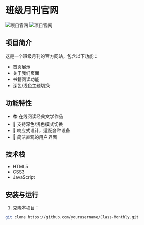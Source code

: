 # 班级月刊官网

![项目官网](https://class-monthly.pages.dev/)
![项目官网](https://shumaoyong-lele.github.io/Class-Monthly/)

## 项目简介

这是一个班级月刊的官方网站，包含以下功能：

- 首页展示
- 关于我们页面
- 书籍阅读功能
- 深色/浅色主题切换

## 功能特性

- 📚 在线阅读经典文学作品
- 🌙 支持深色/浅色模式切换
- 📱 响应式设计，适配各种设备
- 🚀 简洁直观的用户界面

## 技术栈

- HTML5
- CSS3
- JavaScript

## 安装与运行

1. 克隆本项目：

```bash
git clone https://github.com/yourusername/Class-Monthly.git
```
